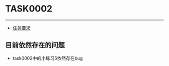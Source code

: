 # TASK0002

---

- [任务要求](https://github.com/baidu-ife/ife/tree/master/2015_spring/task/task0002)


## 目前依然存在的问题

- task0002中的小练习5依然存在bug

